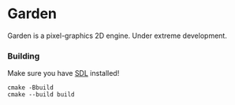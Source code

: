 # Garden
Garden is a pixel-graphics 2D engine.
Under extreme development.

### Building

Make sure you have [SDL](https://libsdl.org) installed!
```
cmake -Bbuild
cmake --build build
```